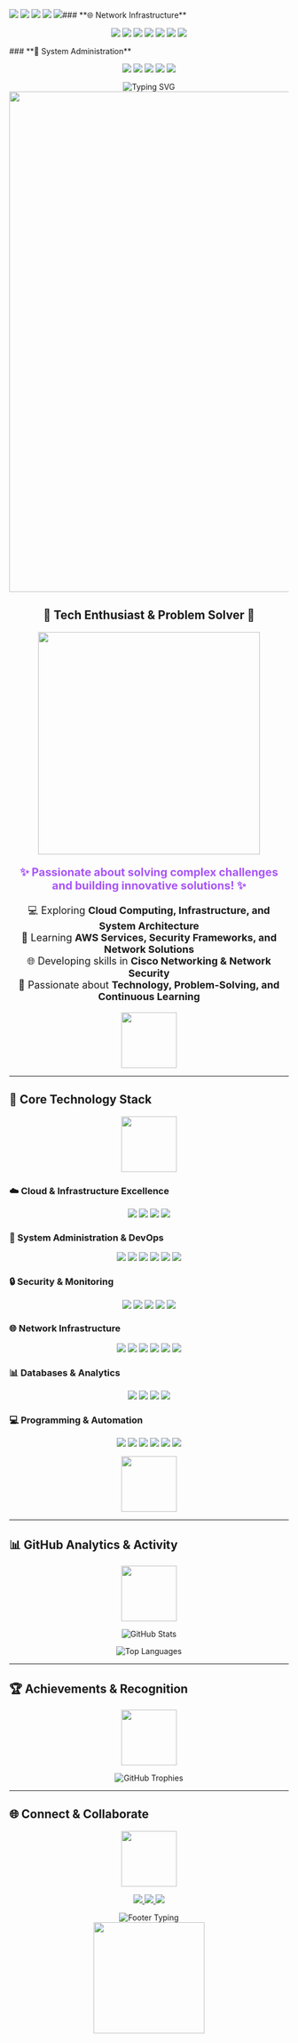 <img src="https://img.shields.io/badge/-Juniper-84B135?style=for-the-badge&logo=juniper-networks&logoColor=white&shadow=0px+4px+8px+rgba(132,177,53,0.3)" />
  <img src="https://img.shields.io/badge/-TCP%2FIP-000000?style=for-the-badge&logo=internet-archive&logoColor=white&shadow=0px+4px+8px+rgba(0,0,0,0.3)" />
  <img src="https://img.shields.io/badge/-DNS-0078D6?style=for-the-badge&logo=cloudflare&logoColor=white&shadow=0px+4px+8px+rgba(0,120,214,0.3)" />
  <img src="https://img.shields.io/badge/-OSPF-FF6F00?style=for-the-badge&logo=router&logoColor=white&shadow=0px+4px+8px+rgba(255,111,0,0.3)" />
  <img src="https://img.shields.io/badge/-BGP-4285F4?style=for-the-badge&logo=internet-explorer&logoColor=white&shadow=0px+4px+8px+rgba(66,133,244,0.3)" />### **🌐 Network Infrastructure**
<p align="center">
  <img src="https://img.shields.io/badge/-Cisco-1BA0D7?style=for-the-badge&logo=cisco&logoColor=white&shadow=0px+4px+8px+rgba(27,160,215,0.3)" />
  <img src="https://img.shields.io/badge/-TCP%2FIP-000000?style=for-the-badge&logo=internet-archive&logoColor=white&shadow=0px+4px+8px+rgba(0,0,0,0.3)" />
  <img src="https://img.shields.io/badge/-DNS-0078D6?style=for-the-badge&logo=cloudflare&logoColor=white&shadow=0px+4px+8px+rgba(0,120,214,0.3)" />
  <img src="https://img.shields.io/badge/-OSPF-FF6F00?style=for-the-badge&logo=router&logoColor=white&shadow=0px+4px+8px+rgba(255,111,0,0.3)" />
  <img src="https://img.shields.io/badge/-GRE-4285F4?style=for-the-badge&logo=cisco&logoColor=white&shadow=0px+4px+8px+rgba(66,133,244,0.3)" />
  <img src="https://img.shields.io/badge/-IPSec-FF6B35?style=for-the-badge&logo=shield-alt&logoColor=white&shadow=0px+4px+8px+rgba(255,107,53,0.3)" />
  <img src="https://img.shields.io/badge/-AES%20Encryption-2E8B57?style=for-the-badge&logo=lock&logoColor=white&shadow=0px+4px+8px+rgba(46,139,87,0.3)" />
</p>### **🔧 System Administration**
<p align="center">
  <img src="https://img.shields.io/badge/-Windows%20Server-0078D6?style=for-the-badge&logo=windows&logoColor=white&shadow=0px+4px+8px+rgba(0,120,214,0.3)" />
  <img src="https://img.shields.io/badge/-Active%20Directory-0078D6?style=for-the-badge&logo=microsoft&logoColor=white&shadow=0px+4px+8px+rgba(0,120,214,0.3)" />
  <img src="https://img.shields.io/badge/-Linux-FCC624?style=for-the-badge&logo=linux&logoColor=white&shadow=0px+4px+8px+rgba(252,198,36,0.3)" />
  <img src="https://img.shields.io/badge/-Ubuntu-E95420?style=for-the-badge&logo=ubuntu&logoColor=white&shadow=0px+4px+8px+rgba(233,84,32,0.3)" />
  <img src="https://img.shields.io/badge/-PowerShell-5391FE?style=for-the-badge&logo=powershell&logoColor=white&shadow=0px+4px+8px+rgba(83,145,254,0.3)" />
</p><div align="center">
  <img src="https://readme-typing-svg.demolab.com?font=Fira+Code&size=32&duration=2800&pause=2000&color=A855F7&center=true&vCenter=true&width=940&lines=Hi+there!+👋+Welcome+to+my+GitHub;Passionate+about+Cloud+%26+Technology+☁️;Always+learning+%26+exploring+new+tech+🚀" alt="Typing SVG" />
</div>

<div align="center">
  <img src="https://user-images.githubusercontent.com/74038190/212284100-561aa473-3905-4a80-b561-0d28506553ee.gif" width="900">
</div>

<h2 align="center">🌟 Tech Enthusiast & Problem Solver 🌟</h2>

<div align="center">
  <img src="https://user-images.githubusercontent.com/74038190/212284158-e840e285-664b-44d7-b79b-e264b5e54825.gif" width="400">
</div>

<p align="center" style="font-size: 20px; color: #A855F7;">
  <strong>✨ Passionate about solving complex challenges and building innovative solutions! ✨</strong>
</p>

<p align="center" style="font-size: 18px;">
💻 Exploring <strong>Cloud Computing, Infrastructure, and System Architecture</strong><br>
🔐 Learning <strong>AWS Services, Security Frameworks, and Network Solutions</strong><br>
🌐 Developing skills in <strong>Cisco Networking & Network Security</strong><br>
🚀 Passionate about <strong>Technology, Problem-Solving, and Continuous Learning</strong>
</p>

<div align="center">
  <img src="https://user-images.githubusercontent.com/74038190/212284087-bbe7e430-757e-4901-90bf-4cd2ce3e1852.gif" width="100">
</div>

---

## 🎯 **Core Technology Stack**

<div align="center">
  <img src="https://user-images.githubusercontent.com/74038190/212257467-871d32b7-e401-42e8-a166-fcfd7baa4c6b.gif" width="100">
</div>

### **☁️ Cloud & Infrastructure Excellence**
<p align="center">
  <img src="https://img.shields.io/badge/-AWS-FF9900?style=for-the-badge&logo=amazon-aws&logoColor=white&shadow=0px+4px+8px+rgba(255,153,0,0.3)" />
  <img src="https://img.shields.io/badge/-Microsoft%20Azure-0089D6?style=for-the-badge&logo=microsoft-azure&logoColor=white&shadow=0px+4px+8px+rgba(0,137,214,0.3)" />
  <img src="https://img.shields.io/badge/-Google%20Cloud-4285F4?style=for-the-badge&logo=google-cloud&logoColor=white&shadow=0px+4px+8px+rgba(66,133,244,0.3)" />
  <img src="https://img.shields.io/badge/-Docker-2496ED?style=for-the-badge&logo=docker&logoColor=white&shadow=0px+4px+8px+rgba(36,150,237,0.3)" />

</p>

### **🔧 System Administration & DevOps**
<p align="center">
  <img src="https://img.shields.io/badge/-Windows%20Server-0078D6?style=for-the-badge&logo=windows&logoColor=white&shadow=0px+4px+8px+rgba(0,120,214,0.3)" />
  <img src="https://img.shields.io/badge/-Active%20Directory-0078D6?style=for-the-badge&logo=microsoft&logoColor=white&shadow=0px+4px+8px+rgba(0,120,214,0.3)" />
  <img src="https://img.shields.io/badge/-Linux-FCC624?style=for-the-badge&logo=linux&logoColor=black&shadow=0px+4px+8px+rgba(252,198,36,0.3)" />
  <img src="https://img.shields.io/badge/-Ubuntu-E95420?style=for-the-badge&logo=ubuntu&logoColor=white&shadow=0px+4px+8px+rgba(233,84,32,0.3)" />
  <img src="https://img.shields.io/badge/-PowerShell-5391FE?style=for-the-badge&logo=powershell&logoColor=white&shadow=0px+4px+8px+rgba(83,145,254,0.3)" />
  <img src="https://img.shields.io/badge/-Bash-4EAA25?style=for-the-badge&logo=gnu-bash&logoColor=white&shadow=0px+4px+8px+rgba(78,170,37,0.3)" />
</p>

### **🔒 Security & Monitoring**
<p align="center">
  <img src="https://img.shields.io/badge/-Cybersecurity-FF6F00?style=for-the-badge&logo=hack-the-box&logoColor=white&shadow=0px+4px+8px+rgba(255,111,0,0.3)" />
  <img src="https://img.shields.io/badge/-Splunk-000000?style=for-the-badge&logo=splunk&logoColor=white&shadow=0px+4px+8px+rgba(0,0,0,0.3)" />
  <img src="https://img.shields.io/badge/-Wireshark-1679A7?style=for-the-badge&logo=wireshark&logoColor=white&shadow=0px+4px+8px+rgba(22,121,167,0.3)" />
  <img src="https://img.shields.io/badge/-Nessus-00C176?style=for-the-badge&logo=tenable&logoColor=white&shadow=0px+4px+8px+rgba(0,193,118,0.3)" />
  <img src="https://img.shields.io/badge/-Nagios-000000?style=for-the-badge&logo=nagios&logoColor=white&shadow=0px+4px+8px+rgba(0,0,0,0.3)" />
</p>

### **🌐 Network Infrastructure**
<p align="center">
  <img src="https://img.shields.io/badge/-Cisco-1BA0D7?style=for-the-badge&logo=cisco&logoColor=white&shadow=0px+4px+8px+rgba(27,160,215,0.3)" />
  <img src="https://img.shields.io/badge/-Juniper-84B135?style=for-the-badge&logo=juniper-networks&logoColor=white&shadow=0px+4px+8px+rgba(132,177,53,0.3)" />
  <img src="https://img.shields.io/badge/-TCP%2FIP-000000?style=for-the-badge&logo=internet-archive&logoColor=white&shadow=0px+4px+8px+rgba(0,0,0,0.3)" />
  <img src="https://img.shields.io/badge/-DNS-0078D6?style=for-the-badge&logo=cloudflare&logoColor=white&shadow=0px+4px+8px+rgba(0,120,214,0.3)" />
  <img src="https://img.shields.io/badge/-OSPF-FF6F00?style=for-the-badge&logo=router&logoColor=white&shadow=0px+4px+8px+rgba(255,111,0,0.3)" />
  <img src="https://img.shields.io/badge/-BGP-4285F4?style=for-the-badge&logo=internet-explorer&logoColor=white&shadow=0px+4px+8px+rgba(66,133,244,0.3)" />
</p>

### **📊 Databases & Analytics**
<p align="center">
  <img src="https://img.shields.io/badge/-MySQL-4479A1?style=for-the-badge&logo=mysql&logoColor=white&shadow=0px+4px+8px+rgba(68,121,161,0.3)" />
  <img src="https://img.shields.io/badge/-PostgreSQL-336791?style=for-the-badge&logo=postgresql&logoColor=white&shadow=0px+4px+8px+rgba(51,103,145,0.3)" />
  <img src="https://img.shields.io/badge/-SQL%20Server-CC2927?style=for-the-badge&logo=microsoft-sql-server&logoColor=white&shadow=0px+4px+8px+rgba(204,41,39,0.3)" />
  <img src="https://img.shields.io/badge/-MongoDB-47A248?style=for-the-badge&logo=mongodb&logoColor=white&shadow=0px+4px+8px+rgba(71,162,72,0.3)" />
</p>

### **💻 Programming & Automation**
<p align="center">
  <img src="https://img.shields.io/badge/-Python-3776AB?style=for-the-badge&logo=python&logoColor=white&shadow=0px+4px+8px+rgba(55,118,171,0.3)" />
  <img src="https://img.shields.io/badge/-JavaScript-F7DF1E?style=for-the-badge&logo=javascript&logoColor=black&shadow=0px+4px+8px+rgba(247,223,30,0.3)" />
  <img src="https://img.shields.io/badge/-React-61DAFB?style=for-the-badge&logo=react&logoColor=black&shadow=0px+4px+8px+rgba(97,218,251,0.3)" />
  <img src="https://img.shields.io/badge/-C%23-239120?style=for-the-badge&logo=c-sharp&logoColor=white&shadow=0px+4px+8px+rgba(35,145,32,0.3)" />
  <img src="https://img.shields.io/badge/-YAML-CB171E?style=for-the-badge&logo=yaml&logoColor=white&shadow=0px+4px+8px+rgba(203,23,30,0.3)" />
  <img src="https://img.shields.io/badge/-JSON-000000?style=for-the-badge&logo=json&logoColor=white&shadow=0px+4px+8px+rgba(0,0,0,0.3)" />
</p>

<div align="center">
  <img src="https://user-images.githubusercontent.com/74038190/212284136-03988914-d899-44b4-b1d9-4eeccf656e44.gif" width="100">
</div>

---

## 📊 **GitHub Analytics & Activity**

<div align="center">
  <img src="https://user-images.githubusercontent.com/74038190/212257454-16e3712e-945a-4ca2-b238-408ad0bf87e6.gif" width="100">
</div>

<p align="center">
  <img src="https://github-readme-stats.vercel.app/api?username=yahiiiia&show_icons=true&theme=tokyonight&hide_border=true&title_color=A855F7&icon_color=A855F7&text_color=ffffff&bg_color=0D1117&cache_seconds=1800" alt="GitHub Stats" />
</p>

<p align="center">
  <img src="https://github-readme-stats.vercel.app/api/top-langs/?username=yahiiiia&layout=compact&theme=tokyonight&hide_border=true&title_color=A855F7&text_color=ffffff&bg_color=0D1117&cache_seconds=1800&langs_count=4&hide=html,css&custom_title=Most%20Used%20Languages" alt="Top Languages" />
</p>

---

## 🏆 **Achievements & Recognition**

<div align="center">
  <img src="https://user-images.githubusercontent.com/74038190/212257465-7ce8d493-cac5-494e-982a-5a9deb852c4b.gif" width="100">
</div>

<p align="center">
  <img src="https://github-profile-trophy.vercel.app/?username=yahiiiia&theme=tokyonight&no-frame=true&column=7&margin-w=15&margin-h=15" alt="GitHub Trophies" />
</p>

---

## 🌐 **Connect & Collaborate**

<div align="center">
  <img src="https://user-images.githubusercontent.com/74038190/212257468-1e9a91f1-b626-4baa-b15d-5c385b7423ec.gif" width="100">
</div>

<p align="center">
  <a href="https://www.linkedin.com/in/abderrafia-yahia/" target="_blank">
    <img src="https://img.shields.io/badge/-LinkedIn-0077B5?style=for-the-badge&logo=linkedin&logoColor=white&shadow=0px+4px+8px+rgba(0,119,181,0.3)" />
  </a>
  <a href="https://github.com/yahiiiia" target="_blank">
    <img src="https://img.shields.io/badge/-GitHub-181717?style=for-the-badge&logo=github&logoColor=white&shadow=0px+4px+8px+rgba(24,23,23,0.3)" />
  </a>
  <a href="mailto:yahia@abderrafia.com">
    <img src="https://img.shields.io/badge/-Email-D14836?style=for-the-badge&logo=gmail&logoColor=white&shadow=0px+4px+8px+rgba(209,72,54,0.3)" />
  </a>
</p>



<div align="center">
  <img src="https://readme-typing-svg.demolab.com?font=Fira+Code&size=22&duration=3000&pause=1000&color=A855F7&center=true&vCenter=true&width=600&lines=Innovation+through+Technology+%F0%9F%9A%80;Building+the+Future%2C+One+Line+at+a+Time+%F0%9F%92%BB;Let's+Create+Something+Amazing+Together!+%E2%9C%A8" alt="Footer Typing" />
</div>

<div align="center">
  <img src="https://user-images.githubusercontent.com/74038190/212284158-e840e285-664b-44d7-b79b-e264b5e54825.gif" width="200">
</div>
